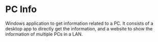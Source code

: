 # PC Info

Windows application to get information related to a PC. 
It consists of a desktop app to directly get the information, 
and a website to show the information of multiple PCs in a LAN.
